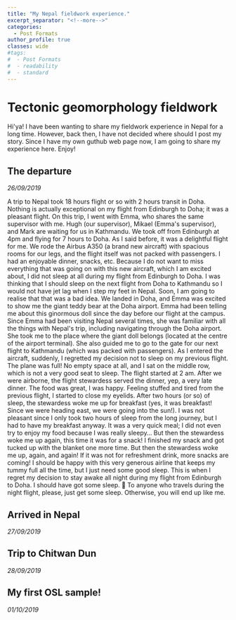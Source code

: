 ```yaml
---
title: "My Nepal fieldwork experience."
excerpt_separator: "<!--more-->"
categories:
  - Post Formats
author_profile: true
classes: wide
#tags:
#  - Post Formats
#  - readability
#  - standard
---
```

# Tectonic geomorphology fieldwork
Hi'ya! I have been wanting to share my fieldwork experience in Nepal for a long time. However, back then, I have not decided where should I post my story. Since I have my own guthub web page now, I am going to share my experience here. Enjoy!

## The departure
_26/09/2019_

A trip to Nepal took 18 hours flight or so with 2 hours transit in Doha. Nothing is actually exceptional on my flight from Edinburgh to Doha; it was a pleasant flight. On this trip, I went with Emma, who shares the same supervisor with me. Hugh (our supervisor), Mikael (Emma's supervisor), and Mark are waiting for us in Kathmandu. We took off from Edinburgh at 4pm and flying for 7 hours to Doha. As I said before, it was a delightful flight for me. We rode the Airbus A350 (a brand new aircraft) with spacious rooms for our legs, and the flight itself was not packed with passengers. I had an enjoyable dinner, snacks, etc. Because I do not want to miss everything that was going on with this new aircraft, which I am excited about, I did not sleep at all during my flight from Edinburgh to Doha. I was thinking that I should sleep on the next flight from Doha to Kathmandu so I would not have jet lag when I step my feet in Nepal. Soon, I am going to realise that that was a bad idea.
We landed in Doha, and Emma was excited to show me the giant teddy bear at the Doha airport. Emma had been telling me about this ginormous doll since the day before our flight at the campus. Since Emma had been visiting Nepal several times, she was familiar with all the things with Nepal's trip, including navigating through the Doha airport. She took me to the place where the giant doll belongs (located at the centre of the airport terminal). She also guided me to go to the gate for our next flight to Kathmandu (which was packed with passengers).
As I entered the aircraft, suddenly, I regretted my decision not to sleep on my previous flight. The plane was full! No empty space at all, and I sat on the middle row, which is not a very good seat to sleep. The flight started at 2 am. After we were airborne, the flight stewardess served the dinner, yep, a very late dinner. The food was great, I was happy. Feeling stuffed and tired from the previous flight, I started to close my eyelids. After two hours (or so) of sleep, the stewardess woke me up for breakfast (yes, it was breakfast! Since we were heading east, we were going into the sun!). I was not pleasant since I only took two hours of sleep from the long journey, but I had to have my breakfast anyway. It was a very quick meal; I did not even try to enjoy my food because I was really sleepy… But then the stewardess woke me up again, this time it was for a snack! I finished my snack and got tucked up with the blanket one more time. But then the stewardess woke me up, again, and again! If it was not for refreshment drink, more snacks are coming! I should be happy with this very generous airline that keeps my tummy full all the time, but I just need some good sleep. This is when I regret my decision to stay awake all night during my flight from Edinburgh to Doha. I should have got some sleep. 
To anyone who travels during the night flight, please, just get some sleep. Otherwise, you will end up like me.


## Arrived in Nepal
_27/09/2019_

## Trip to Chitwan Dun
_28/09/2019_

## My first OSL sample!
_01/10/2019_

